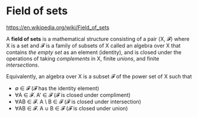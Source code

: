 # Field of sets

https://en.wikipedia.org/wiki/Field_of_sets

A **field of sets** is a mathematical structure 
consisting of a pair ⟨X, 𝓕⟩ where 
X is a set and 
𝓕 is a family of subsets of X called an algebra over X 
that contains *the empty set* as an element (identity), 
and is closed under the operations of 
taking *complements* in X, 
finite *unions*, and 
finite *intersections*.

Equivalently, an algebra over X 
is a subset 𝓕 of the power set of X such that
- ∅ ∈ 𝓕              (𝓕 has the identity element)
- ∀A ∈ 𝓕. A' ∈ 𝓕     (𝓕 is closed under compliment)
- ∀AB ∈ 𝓕. A \ B ∈ 𝓕 (𝓕 is closed under intersection)
- ∀AB ∈ 𝓕. A ∪ B ∈ 𝓕 (𝓕 is closed under union)
